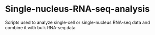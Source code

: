 # Single-nucleus-RNA-seq-analysis
Scripts used to analyze single-cell or single-nucleus RNA-seq data and combine it with bulk RNA-seq data
